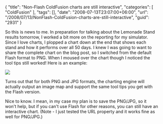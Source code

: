 {
	"title": "Non-Flash ColdFusion charts are still interactive",
	"categories": [
		"ColdFusion"
	],
	"tags": [],
	"date": "2008-07-13T23:07:00+06:00",
	"url": "/2008/07/13/NonFlash-ColdFusion-charts-are-still-interactive",
	"guid": "2931"
}

So this is news to me. In preparation for talking about the Lemonade Stand results tomorrow, I worked a bit more on the reporting for my simulator. Since I love charts, I plopped a chart down at the end that shows each stand and how it performs over all 50 days. I knew I was going to want to share the complete chart on the blog post, so I switched from the default Flash format to PNG. When I moused over the chart though I noticed the tool tips still worked! Here is an example:

<img src="http://www.raymondcamden.com/images/Picture 115.png">

Turns out that for both PNG and JPG formats, the charting engine will actually output an image map and support the same tool tips you get with the Flash version. 

Nice to know. I mean, in my case my plan is to save the PNG/JPG, so it won't help, but if you can't use Flash for other reasons, you can still have an interactive chart. (Note - I just tested the URL property and it works fine as well for PNG/JPG.)